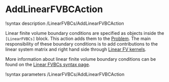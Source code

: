 # AddLinearFVBCAction

!syntax description /LinearFVBCs/AddLinearFVBCAction

Linear finite volume boundary conditions are specified as objects inside the `[LinearFVBCs]` block.
This action adds them to the [Problem](syntax/Problem/index.md). The main responsibility of these boundary conditions is
to add contributions to the linear system matrix and right hand side through
[Linear FV kernels](syntax/LinearFVBCs/index.md).

More information about linear finite volume boundary conditions can be found on the
[Linear FVBCs syntax page](syntax/LinearFVBCs/index.md).

!syntax parameters /LinearFVBCs/AddLinearFVBCAction
